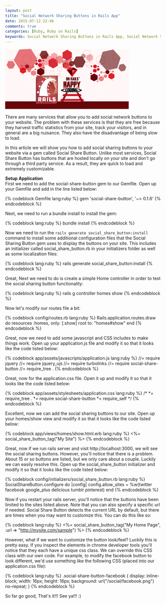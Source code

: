 ```yaml
---
layout: post
title: "Social Network Sharing Buttons in Rails App"
date: 2015-07-12 22:46
comments: true
categories: [Ruby, Ruby on Rails]
keywords: Social Network Sharing Buttons in Rails App, Social Network Sharing Buttons,  Social Network Sharing,  Social Network
---
```


<p>
  <img src="/images/happy_ruby_on_rails.jpg" width="400" alt="Social Network Sharing Buttons in Rails App" />
</p>

<p>
  There are many services that allow you to add social network buttons to your website. The problem with these services is that they are free because they harvest traffic statistics from your site, track your visitors, and in general are a big nuisance. They also have the disadvantage of being slow to load.
</p>

<p>
  In this article we will show you how to add social sharing buttons to your website via a gem called Social Share Button. Unlike most services, Social Share Button has buttons that are hosted locally on your site and don't go through a third party service. As a result, they are quick to load and extremely customizable.
</p>

<p>
  <strong>Setup Application</strong><br/>
  First we need to add the social-share-button gem to our Gemfile. Open up your Gemfile and add in the line listed below:
</p>

{% codeblock Gemfile lang:ruby %}
gem 'social-share-button', '~> 0.1.6'
{% endcodeblock %}

<p>
  Next, we need to run a bundle install to install the gem:
</p>

{% codeblock lang:ruby %}
bundle install
{% endcodeblock %}

<p>
  Now we need to run the <code>rails generate social_share_button:install</code> command to install some additional configuration files that the Social Sharing Button gem uses to display the buttons on your site. This includes an initializer called social_share_button.rb in your initializers folder as well as some localization files:
</p>

{% codeblock lang:ruby %}
rails generate social_share_button:install
{% endcodeblock %}

<p>
  Great, Next we need to do is create a simple Home controller in order to test the social sharing button functionality:
</p>

{% codeblock lang:ruby %}
rails g controller homes show
{% endcodeblock %}

<p>
  Now let's modify our routes file a bit:
</p>

{% codeblock config/routes.rb lang:ruby %}
Rails.application.routes.draw do
  resources :homes, only: [:show]
  root to: "homes#show"
end
{% endcodeblock %}

<p>
  Great, now we need to add some javascript and CSS includes to make things work. Open up your application.js file and modify it so that it looks like the code listed below:
</p>

{% codeblock app/assets/javascripts/application.js lang:ruby %}
//= require jquery
//= require jquery_ujs
//= require turbolinks
//= require social-share-button
//= require_tree .
{% endcodeblock %}

<p>
  Great, now for the application.css file. Open it up and modify it so that it looks like the code listed below:
</p>

{% codeblock app/assets/stylesheets/application.css lang:ruby %}
/*
 *= require_tree .
 *= require social-share-button
 *= require_self
 */
{% endcodeblock %}

<p>
  Excellent, now we can add the social sharing buttons to our site. Open up your homes/show view and modify it so that it looks like the code listed below:
</p>

{% codeblock app/views/homes/show.html.erb lang:ruby %}
<%= social_share_button_tag("My Site") %>
{% endcodeblock %}

<p>
  Great, now if we run rails server and visit http://localhost:3000, we will see the social sharing buttons. However, you'll notice that there is a problem. About 15 or so buttons are listed, but we only care about a couple. Luckily we can easily resolve this. Open up the social_share_button initializer and modify it so that it looks like the code listed below:
</p>

{% codeblock config/initializers/social_share_button.rb lang:ruby %}
SocialShareButton.configure do |config|
  config.allow_sites = %w(twitter facebook google_plus delicious tumblr pinterest)
end
{% endcodeblock %}

<p>
  Now if you restart your rails server, you'll notice that the buttons have been limited to the sites listed above. Note that you can also specify a specific url if needed. Social Share Button detects the current URL by default, but there are times when you may want to customize this. You can do this like so:
</p>

{% codeblock lang:ruby %}
<%= social_share_button_tag("My Home Page", :url => "http://mysite.com/sample") %>
{% endcodeblock %}

<p>
  However, what if we want to customize the button look/feel? Luckily this is pretty easy. If you inspect the elements in chrome developer tools you'll notice that they each have a unique css class. We can override this CSS class with our own code. For example, to modify the facebook button to look different, we'd use something like the following CSS (placed into our application.css file):
</p>

{% codeblock lang:ruby %}
.social-share-button-facebook {
  display: inline-block;
  width: 16px;
  height: 16px;
  background: url("/social/facebook.png") no-repeat;
}
{% endcodeblock %}

<p>
  So far go good, That's it!!! See ya!!! :)
</p>
